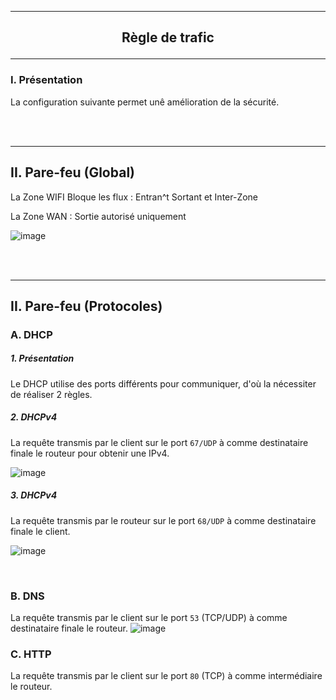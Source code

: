 --------------------------------------------------------------------------------------------------------------
## <p align='center'> Règle de trafic </p>
--------------------------------------------------------------------------------------------------------------
### I. Présentation
La configuration suivante permet unê amélioration de la sécurité.

<br />
<br />

--------------------------------------------------------------------------------------------------------------
## II. Pare-feu (Global)
La Zone WIFI Bloque les flux : Entran^t Sortant et Inter-Zone

La Zone WAN : Sortie autorisé uniquement

![image](https://github.com/user-attachments/assets/67b67988-40e9-4a27-9db7-c609c9bae739)


<br />
<br />

--------------------------------------------------------------------------------------------------------------
## II. Pare-feu (Protocoles)
### A. DHCP
##### 1. Présentation
Le DHCP utilise des ports différents pour communiquer, d'où la nécessiter de réaliser 2 règles.

##### 2. DHCPv4
La requête transmis par le client sur le port `67/UDP` à comme destinataire finale le routeur pour obtenir une IPv4.

![image](https://github.com/user-attachments/assets/7c76f1c3-c926-4171-8cdc-bf05486f5c22)


##### 3. DHCPv4
La requête transmis par le routeur sur le port `68/UDP` à comme destinataire finale le client.

![image](https://github.com/user-attachments/assets/12be971e-96f0-4ef1-830a-420adf900f95)

<br />

### B. DNS
La requête transmis par le client sur le port `53` (TCP/UDP) à comme destinataire finale le routeur.
![image](https://github.com/user-attachments/assets/ab5335b1-3527-4bb0-ac61-67ba3ff8a9a9)


### C. HTTP
La requête transmis par le client sur le port `80` (TCP) à comme intermédiaire le routeur.

